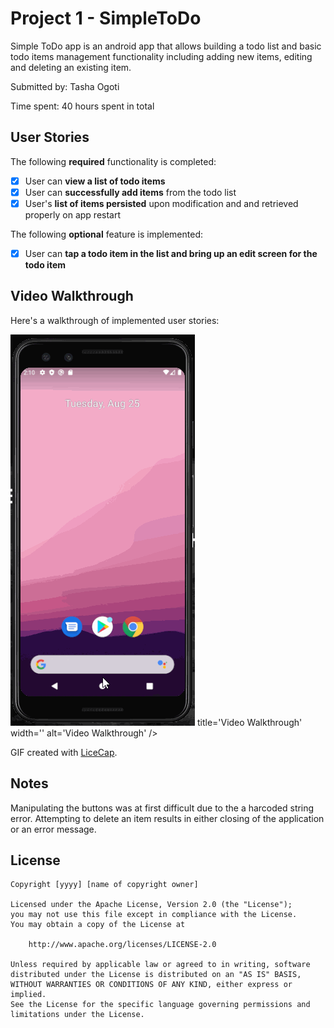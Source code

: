 # Project 1 - SimpleToDo

Simple ToDo app is an android app that allows building a todo list and basic todo items management functionality including adding new items, editing and deleting an existing item.

Submitted by: Tasha Ogoti

Time spent: 40 hours spent in total

## User Stories

The following **required** functionality is completed:

* [x] User can **view a list of todo items**
* [x] User can **successfully add items** from the todo list
* [x] User's **list of items persisted** upon modification and and retrieved properly on app restart

The following **optional** feature is implemented:

* [x] User can **tap a todo item in the list and bring up an edit screen for the todo item** 


## Video Walkthrough

Here's a walkthrough of implemented user stories:

<img src='walkthrough.gif'> title='Video Walkthrough' width='' alt='Video Walkthrough' />

GIF created with [LiceCap](http://www.cockos.com/licecap/).

## Notes

Manipulating the buttons was at first difficult due to the a harcoded string error.
Attempting to delete an item results in either closing of the application or an error message.  

## License

    Copyright [yyyy] [name of copyright owner]

    Licensed under the Apache License, Version 2.0 (the "License");
    you may not use this file except in compliance with the License.
    You may obtain a copy of the License at

        http://www.apache.org/licenses/LICENSE-2.0

    Unless required by applicable law or agreed to in writing, software
    distributed under the License is distributed on an "AS IS" BASIS,
    WITHOUT WARRANTIES OR CONDITIONS OF ANY KIND, either express or implied.
    See the License for the specific language governing permissions and
    limitations under the License.

